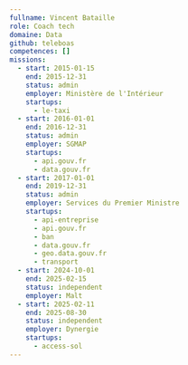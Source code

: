 ```yaml
---
fullname: Vincent Bataille
role: Coach tech
domaine: Data
github: teleboas
competences: []
missions:
  - start: 2015-01-15
    end: 2015-12-31
    status: admin
    employer: Ministère de l'Intérieur
    startups:
      - le-taxi
  - start: 2016-01-01
    end: 2016-12-31
    status: admin
    employer: SGMAP
    startups:
      - api.gouv.fr
      - data.gouv.fr
  - start: 2017-01-01
    end: 2019-12-31
    status: admin
    employer: Services du Premier Ministre
    startups:
      - api-entreprise
      - api.gouv.fr
      - ban
      - data.gouv.fr
      - geo.data.gouv.fr
      - transport
  - start: 2024-10-01
    end: 2025-02-15
    status: independent
    employer: Malt
  - start: 2025-02-11
    end: 2025-08-30
    status: independent
    employer: Dynergie
    startups:
      - access-sol
---
```

